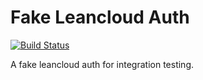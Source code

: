 # Fake Leancloud Auth
[![Build Status](https://travis-ci.org/Jimexist/fake-leancloud-auth.svg?branch=master)](https://travis-ci.org/Jimexist/fake-leancloud-auth)

A fake leancloud auth for integration testing.
